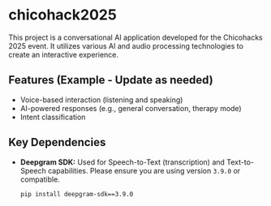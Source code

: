 # chicohack2025

This project is a conversational AI application developed for the Chicohacks 2025 event. It utilizes various AI and audio processing technologies to create an interactive experience.

## Features (Example - Update as needed)
- Voice-based interaction (listening and speaking)
- AI-powered responses (e.g., general conversation, therapy mode)
- Intent classification

## Key Dependencies
- **Deepgram SDK:** Used for Speech-to-Text (transcription) and Text-to-Speech capabilities. Please ensure you are using version `3.9.0` or compatible.
  ```bash
  pip install deepgram-sdk==3.9.0